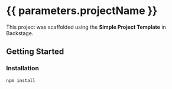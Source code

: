 # {{ parameters.projectName }}

This project was scaffolded using the **Simple Project Template** in Backstage.

## Getting Started

### Installation

```bash
npm install
